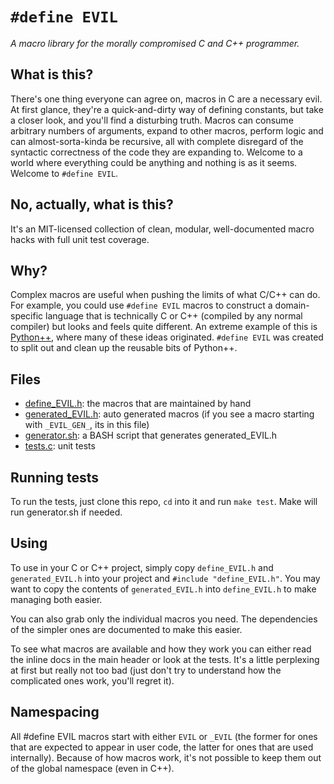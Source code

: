 # `#define EVIL`

*A macro library for the morally compromised C and C++ programmer.*

## What is this?

There's one thing everyone can agree on, macros in C are a necessary evil. At first glance, they're a quick-and-dirty way of defining constants, but take a closer look, and you'll find a disturbing truth. Macros can consume arbitrary numbers of arguments, expand to other macros, perform logic and can almost-sorta-kinda be recursive, all with complete disregard of the syntactic correctness of the code they are expanding to. Welcome to a world where everything could be anything and nothing is as it seems. Welcome to `#define EVIL`.

## No, actually, what is this?

It's an MIT-licensed collection of clean, modular, well-documented macro hacks with full unit test coverage.

## Why?

Complex macros are useful when pushing the limits of what C/C++ can do. For example, you could use `#define EVIL` macros to construct a domain-specific language that is technically C or C++ (compiled by any normal compiler) but looks and feels quite different. An extreme example of this is [Python++](https://github.com/wmww/Python-plus-plus), where many of these ideas originated. `#define EVIL` was created to split out and clean up the reusable bits of Python++.

## Files

* [define_EVIL.h](define_EVIL.h): the macros that are maintained by hand
* [generated_EVIL.h](generated_EVIL.h): auto generated macros (if you see a macro starting with `_EVIL_GEN_`, its in this file)
* [generator.sh](generator.sh): a BASH script that generates generated_EVIL.h
* [tests.c](tests.c): unit tests

## Running tests

To run the tests, just clone this repo, `cd` into it and run `make test`. Make will run generator.sh if needed.

## Using

To use in your C or C++ project, simply copy `define_EVIL.h` and `generated_EVIL.h` into your project and `#include "define_EVIL.h"`. You may want to copy the contents of `generated_EVIL.h` into `define_EVIL.h` to make managing both easier.

You can also grab only the individual macros you need. The dependencies of the simpler ones are documented to make this easier.

To see what macros are available and how they work you can either read the inline docs in the main header or look at the tests. It's a little perplexing at first but really not too bad (just don't try to understand how the complicated ones work, you'll regret it).

## Namespacing

All #define EVIL macros start with either `EVIL` or `_EVIL` (the former for ones that are expected to appear in user code, the latter for ones that are used internally). Because of how macros work, it's not possible to keep them out of the global namespace (even in C++).
